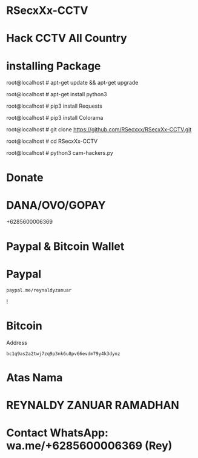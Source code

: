 # RSecxXx-CCTV 

# Hack CCTV All Country 

# installing Package 

root@localhost # apt-get update && apt-get upgrade

root@localhost # apt-get install python3

root@localhost # pip3 install Requests

root@localhost # pip3 install Colorama

root@localhost # git clone https://github.com/RSecxxx/RSecxXx-CCTV.git

root@localhost # cd RSecxXx-CCTV

root@localhost # python3 cam-hackers.py

# Donate

# DANA/OVO/GOPAY
+6285600006369

# Paypal & Bitcoin Wallet

# Paypal
```
paypal.me/reynaldyzanuar
```
!
# Bitcoin
Address
```
bc1q9as2a2twj7zq9p3nk6u8pv66evdm79y4k3dynz
```

# Atas Nama

# REYNALDY ZANUAR RAMADHAN

# Contact WhatsApp: wa.me/+6285600006369 (Rey)
